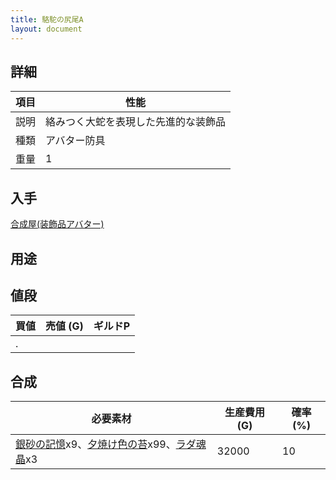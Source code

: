 ```yaml
---
title: 駱駝の尻尾A
layout: document
---
```

## 詳細

|項目|性能|
|---|---|
|説明|絡みつく大蛇を表現した先進的な装飾品|
|種類|アバター防具|
|重量|1|

## 入手

[合成屋(装飾品アバター)](合成屋(装飾品アバター))

## 用途

## 値段

|買値|売値 (G)|ギルドP|
|---|---|---|
|.|||

## 合成

|必要素材|生産費用 (G)|確率 (%)|
|---|---|---|
|[銀砂の記憶](銀砂の記憶)x9、[夕焼け色の苔](夕焼け色の苔)x99、[ラダ魂晶](ラダ魂晶)x3|32000|10|
